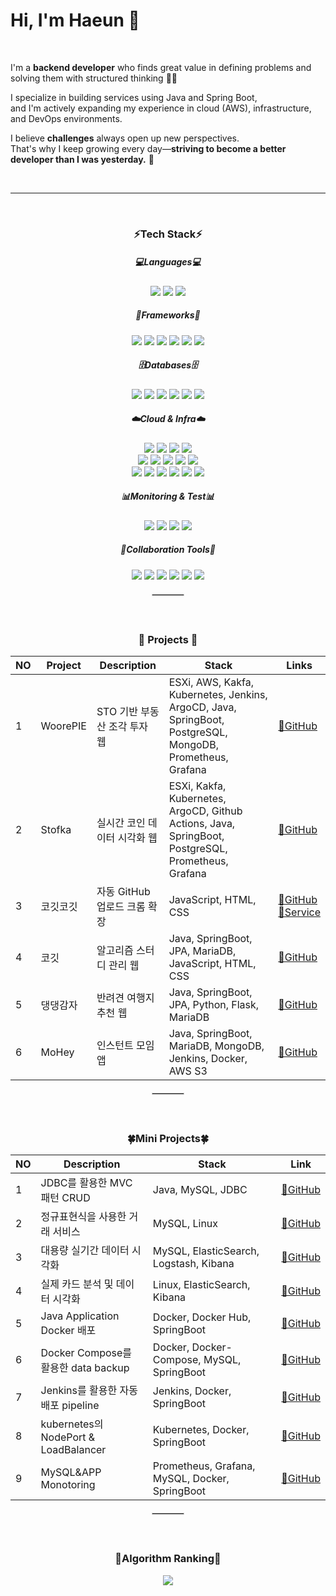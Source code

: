 <!--
## Hi there 👋
-->
<!--
**imhaeunim/imhaeunim** is a ✨ _special_ ✨ repository because its `README.md` (this file) appears on your GitHub profile.

Here are some ideas to get you started:

- 🔭 I’m currently working on ...
- 🌱 I’m currently learning ...
- 👯 I’m looking to collaborate on ...
- 🤔 I’m looking for help with ...
- 💬 Ask me about ...
- 📫 How to reach me: ...
- 😄 Pronouns: ...
- ⚡ Fun fact: ...
-->

# Hi, I'm Haeun 🙌

<br>


I'm a **backend developer** who finds great value in defining problems and solving them with structured thinking 👨‍💻

I specialize in building services using Java and Spring Boot,  
and I'm actively expanding my experience in cloud (AWS), infrastructure, and DevOps environments.

I believe **challenges** always open up new perspectives.  
That's why I keep growing every day—**striving to become a better developer than I was yesterday.** 🌻

<br>

---

<!--

[![Hits](https://hits.seeyoufarm.com/api/count/incr/badge.svg?url=https%3A%2F%2Fgithub.com%2Fimhaeunim&count_bg=%23B6E1AD&title_bg=%2310741F&icon=&icon_color=%23E7E7E7&title=hits&edge_flat=false)](https://hits.seeyoufarm.com)


✨ Dev logs

![Top Langs](https://github-readme-stats.vercel.app/api/top-langs/?username=imhaeunim&layout=compact&title_color=2C5F2DFF)
[![Limhaeun's GitHub stats](https://github-readme-stats.vercel.app/api?username=imhaeunim&show_icons=true&title_color=2C5F2DFF&icon_color=2C5F2DFF)](https://github.com/anuraghazra/github-readme-stats)
<br>

-->

<br>

<h3 align="center"><b>⚡Tech Stack⚡</b></h3>

<h5 align="center">💻Languages💻</h5>
<p align="center">
  <img src="https://img.shields.io/badge/Java-000000?style=flat-square&logo=openjdk&logoColor=white"/>
  <img src="https://img.shields.io/badge/Python-3776AB?style=flat-square&logo=python&logoColor=white"/>
  <img src="https://img.shields.io/badge/JavaScript-F7DF1E?style=flat-square&logo=javascript&logoColor=black"/>
</p>

<h5 align="center">🧩Frameworks🧩</h5>
<p align="center">
  <img src="https://img.shields.io/badge/SpringBoot-6DB33F?style=flat-square&logo=springboot&logoColor=white"/>
  <img src="https://img.shields.io/badge/Flask-000000?style=flat-square&logo=flask&logoColor=white"/>
  <img src="https://img.shields.io/badge/JPA-59666C?style=flat-square&logo=hibernate&logoColor=white"/>
  <img src="https://img.shields.io/badge/MyBatis-0052CC?style=flat-square&logo=java&logoColor=white"/>
  <img src="https://img.shields.io/badge/Vue.js-4FC08D?style=flat-square&logo=vuedotjs&logoColor=white"/>
  <img src="https://img.shields.io/badge/React-61DAFB?style=flat-square&logo=react&logoColor=black"/>
</p>

<h5 align="center">🗄️Databases🗄️</h5>
<p align="center">
  <img src="https://img.shields.io/badge/MySQL-4479A1?style=flat-square&logo=mysql&logoColor=white"/>
  <img src="https://img.shields.io/badge/MariaDB-003545?style=flat-square&logo=mariadb&logoColor=white"/>
  <img src="https://img.shields.io/badge/PostgreSQL-4169E1?style=flat-square&logo=postgresql&logoColor=white"/>
  <img src="https://img.shields.io/badge/Oracle-F80000?style=flat-square&logo=oracle&logoColor=white"/>
  <img src="https://img.shields.io/badge/MongoDB-47A248?style=flat-square&logo=mongodb&logoColor=white"/>
  <img src="https://img.shields.io/badge/Redis-DC382D?style=flat-square&logo=redis&logoColor=white"/>
</p>

<h5 align="center">☁️Cloud & Infra☁️</h5>
<p align="center">
  <img src="https://img.shields.io/badge/Amazon%20EKS-FF9900?style=flat-square&logo=amazonaws&logoColor=white"/>
  <img src="https://img.shields.io/badge/AWS%20EC2-FF9900?style=flat-square&logo=amazonaws&logoColor=white"/>
  <img src="https://img.shields.io/badge/AWS%20S3-569A31?style=flat-square&logo=amazonaws&logoColor=white"/>
  <img src="https://img.shields.io/badge/AWS%20Lambda-F90?style=flat-square&logo=aws-lambda&logoColor=white"/><br>
  <img src="https://img.shields.io/badge/Kubernetes-326CE5?style=flat-square&logo=kubernetes&logoColor=white"/>
  <img src="https://img.shields.io/badge/Argo%20CD-FC6D26?style=flat-square&logo=argo&logoColor=white"/>
  <img src="https://img.shields.io/badge/Terraform-7B42BC?style=flat-square&logo=terraform&logoColor=white"/>
  <img src="https://img.shields.io/badge/Kafka-231F20?style=flat-square&logo=apachekafka&logoColor=white"/>
  <img src="https://img.shields.io/badge/VMware%20ESXi-607078?style=flat-square&logo=vmware&logoColor=white"/><br>
  <img src="https://img.shields.io/badge/Docker-2496ED?style=flat-square&logo=docker&logoColor=white"/>
  <img src="https://img.shields.io/badge/Jenkins-D24939?style=flat-square&logo=jenkins&logoColor=white"/>
  <img src="https://img.shields.io/badge/Linux-FCC624?style=flat-square&logo=linux&logoColor=black"/>
  <img src="https://img.shields.io/badge/Elasticsearch-005571?style=flat-square&logo=elasticsearch&logoColor=white"/>
  <img src="https://img.shields.io/badge/Kibana-E8478B?style=flat-square&logo=kibana&logoColor=white"/>
  <img src="https://img.shields.io/badge/RaspberryPi-C51A4A?style=flat-square&logo=raspberrypi&logoColor=white"/>
</p>

<h5 align="center">📊Monitoring & Test📊</h5>
<p align="center">
  <img src="https://img.shields.io/badge/Prometheus-E6522C?style=flat-square&logo=prometheus&logoColor=white"/>
  <img src="https://img.shields.io/badge/Grafana-F46800?style=flat-square&logo=grafana&logoColor=white"/>
  <img src="https://img.shields.io/badge/k6-7D64FF?style=flat-square&logo=k6&logoColor=white"/>
  <img src="https://img.shields.io/badge/JMeter-D22128?style=flat-square&logo=apachejmeter&logoColor=white"/>
</p>

<h5 align="center">🤝Collaboration Tools🤝</h5>
<p align="center">
  <img src="https://img.shields.io/badge/GitHub-181717?style=flat-square&logo=github&logoColor=white"/>
  <img src="https://img.shields.io/badge/GitLab-FC6D26?style=flat-square&logo=gitlab&logoColor=white"/>
  <img src="https://img.shields.io/badge/Notion-000000?style=flat-square&logo=notion&logoColor=white"/>
  <img src="https://img.shields.io/badge/Slack-4A154B?style=flat-square&logo=slack&logoColor=white"/>
  <img src="https://img.shields.io/badge/Jira-0052CC?style=flat-square&logo=jira&logoColor=white"/>
  <img src="https://img.shields.io/badge/Figma-F24E1E?style=flat-square&logo=figma&logoColor=white"/>
</p>

<div align="center">
  <hr style="width: 10%; border: 0.5px solid #ccc; margin: 20px 10px;" />
</div>

<br>


<h3 align="center"><b>🌳 Projects 🌳</b></h3>

<div align="center">

| NO | Project | Description | Stack | Links |
|----|---------|-------------|-------|-------|
| 1 | WoorePIE | STO 기반 부동산 조각 투자 웹 | ESXi, AWS, Kakfa, Kubernetes, Jenkins, ArgoCD, Java, SpringBoot, PostgreSQL, MongoDB, Prometheus, Grafana | [🔗GitHub](https://github.com/woorepie) |
| 2 | Stofka | 실시간 코인 데이터 시각화 웹 | ESXi, Kakfa, Kubernetes, ArgoCD, Github Actions, Java, SpringBoot, PostgreSQL, Prometheus, Grafana | [🔗GitHub](https://github.com/Team-Stofka) |
| 3 | 코깃코깃 | 자동 GitHub 업로드 크롬 확장 | JavaScript, HTML, CSS | [🔗GitHub](https://github.com/Cogit-Cogit/CogitCogit) <br>[🔗Service](https://chromewebstore.google.com/detail/%EC%BD%94%EA%B9%83%EC%BD%94%EA%B9%83-cogitcogit/cmjbobieohgjhfflhokcdfnhinmphojk) |
| 4 | 코깃 | 알고리즘 스터디 관리 웹 | Java, SpringBoot, JPA, MariaDB, JavaScript, HTML, CSS | [🔗GitHub](https://github.com/Cogit-Cogit/Cogit) |
| 5 | 댕댕감자 | 반려견 여행지 추천 웹 | Java, SpringBoot, JPA, Python, Flask, MariaDB | [🔗GitHub](https://github.com/DaengPotato/DaengDaeng) |
| 6 | MoHey | 인스턴트 모임 앱  | Java, SpringBoot, MariaDB, MongoDB, Jenkins, Docker, AWS S3 | [🔗GitHub](https://github.com/Mohey-2023) |

</div>

<div align="center">
  <hr style="width: 10%; border: 0.5px solid #ccc; margin: 20px 10px;" />
</div>


<br>


<h3 align="center"><b>🍀Mini Projects🍀</b></h3>
<div align="center">

| NO | Description | Stack | Link |
|----|-------------|-------|------|
| 1  | JDBC를 활용한 MVC 패턴 CRUD | Java, MySQL, JDBC | [🔗GitHub](https://github.com/wooriFISAmk/music_project) |
| 2  | 정규표현식을 사용한 거래 서비스 | MySQL, Linux | [🔗GitHub](https://github.com/imhaeunim/Send_Money) |
| 3  | 대용량 실기간 데이터 시각화 | MySQL, ElasticSearch, Logstash, Kibana | [🔗GitHub](https://github.com/love-tooth/BicMac-index) |
| 4  | 실제 카드 분석 및 데이터 시각화 | Linux, ElasticSearch, Kibana | [🔗GitHub](https://github.com/love-tooth/card-data-analysis) |
| 5  | Java Application Docker 배포 | Docker, Docker Hub, SpringBoot | [🔗GitHub](https://github.com/CooolRyan/dockerARABOZA) |
| 6  | Docker Compose를 활용한 data backup | Docker, Docker-Compose, MySQL, SpringBoot | [🔗GitHub](https://github.com/Linux-Friends/docker-compose-crontab) |
| 7  | Jenkins를 활용한 자동 배포 pipeline | Jenkins, Docker, SpringBoot | [🔗GitHub](https://github.com/Linux-Friends/Jenkins-Deploy-Automization) |
| 8  | kubernetes의 NodePort & LoadBalancer  | Kubernetes, Docker, SpringBoot | [🔗GitHub](https://github.com/Linux-Friends/springboot-on-k8s) |
| 9  | MySQL&APP Monotoring | Prometheus, Grafana, MySQL, Docker, SpringBoot | [🔗GitHub](https://github.com/WEAREHEJH/stress_test_monioting) |

<!-- 
| | Mentorship | Servlet JSP | Servlet, JSP | [🔗GitHub](https://github.com/love-tooth/Mentorship-hub) |
| | Kafka | Kafka |  | [🔗GitHub](https://github.com/love-tooth/fisa-tech-senima) |
| | Our Server | 다수의 ESXI 인프라 구성 및 구축  | ESXI, vSphere, ubuntu | [🔗GitHub](https://github.com/VMware-Team6/vmware-esxi-lab) |
| | DB Saver | 메모리 Log Monitoring | Docker, Docker-Compose, MySQL, SpringBoot | [🔗GitHub](https://github.com/Linux-Friends/log-monitoring) |
-->

</div>

<div align="center">
  <hr style="width: 10%; border: 0.5px solid #ccc; margin: 20px 10px;" />
</div>


<br>


<h3 align="center"><b>🌱Algorithm Ranking🌱</b></h3>
<div align="center">
<img src="https://mazassumnida.wtf/api/v2/generate_badge?boj=kodms08"/></a>  
</div>

<br>

